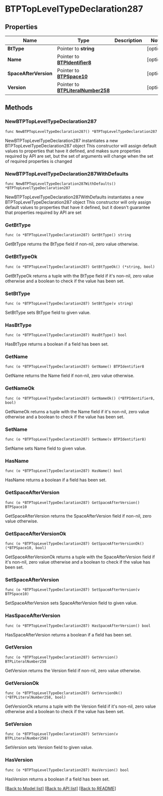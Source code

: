 # BTPTopLevelTypeDeclaration287

## Properties

Name | Type | Description | Notes
------------ | ------------- | ------------- | -------------
**BtType** | Pointer to **string** |  | [optional] 
**Name** | Pointer to [**BTPIdentifier8**](BTPIdentifier-8.md) |  | [optional] 
**SpaceAfterVersion** | Pointer to [**BTPSpace10**](BTPSpace-10.md) |  | [optional] 
**Version** | Pointer to [**BTPLiteralNumber258**](BTPLiteralNumber-258.md) |  | [optional] 

## Methods

### NewBTPTopLevelTypeDeclaration287

`func NewBTPTopLevelTypeDeclaration287() *BTPTopLevelTypeDeclaration287`

NewBTPTopLevelTypeDeclaration287 instantiates a new BTPTopLevelTypeDeclaration287 object
This constructor will assign default values to properties that have it defined,
and makes sure properties required by API are set, but the set of arguments
will change when the set of required properties is changed

### NewBTPTopLevelTypeDeclaration287WithDefaults

`func NewBTPTopLevelTypeDeclaration287WithDefaults() *BTPTopLevelTypeDeclaration287`

NewBTPTopLevelTypeDeclaration287WithDefaults instantiates a new BTPTopLevelTypeDeclaration287 object
This constructor will only assign default values to properties that have it defined,
but it doesn't guarantee that properties required by API are set

### GetBtType

`func (o *BTPTopLevelTypeDeclaration287) GetBtType() string`

GetBtType returns the BtType field if non-nil, zero value otherwise.

### GetBtTypeOk

`func (o *BTPTopLevelTypeDeclaration287) GetBtTypeOk() (*string, bool)`

GetBtTypeOk returns a tuple with the BtType field if it's non-nil, zero value otherwise
and a boolean to check if the value has been set.

### SetBtType

`func (o *BTPTopLevelTypeDeclaration287) SetBtType(v string)`

SetBtType sets BtType field to given value.

### HasBtType

`func (o *BTPTopLevelTypeDeclaration287) HasBtType() bool`

HasBtType returns a boolean if a field has been set.

### GetName

`func (o *BTPTopLevelTypeDeclaration287) GetName() BTPIdentifier8`

GetName returns the Name field if non-nil, zero value otherwise.

### GetNameOk

`func (o *BTPTopLevelTypeDeclaration287) GetNameOk() (*BTPIdentifier8, bool)`

GetNameOk returns a tuple with the Name field if it's non-nil, zero value otherwise
and a boolean to check if the value has been set.

### SetName

`func (o *BTPTopLevelTypeDeclaration287) SetName(v BTPIdentifier8)`

SetName sets Name field to given value.

### HasName

`func (o *BTPTopLevelTypeDeclaration287) HasName() bool`

HasName returns a boolean if a field has been set.

### GetSpaceAfterVersion

`func (o *BTPTopLevelTypeDeclaration287) GetSpaceAfterVersion() BTPSpace10`

GetSpaceAfterVersion returns the SpaceAfterVersion field if non-nil, zero value otherwise.

### GetSpaceAfterVersionOk

`func (o *BTPTopLevelTypeDeclaration287) GetSpaceAfterVersionOk() (*BTPSpace10, bool)`

GetSpaceAfterVersionOk returns a tuple with the SpaceAfterVersion field if it's non-nil, zero value otherwise
and a boolean to check if the value has been set.

### SetSpaceAfterVersion

`func (o *BTPTopLevelTypeDeclaration287) SetSpaceAfterVersion(v BTPSpace10)`

SetSpaceAfterVersion sets SpaceAfterVersion field to given value.

### HasSpaceAfterVersion

`func (o *BTPTopLevelTypeDeclaration287) HasSpaceAfterVersion() bool`

HasSpaceAfterVersion returns a boolean if a field has been set.

### GetVersion

`func (o *BTPTopLevelTypeDeclaration287) GetVersion() BTPLiteralNumber258`

GetVersion returns the Version field if non-nil, zero value otherwise.

### GetVersionOk

`func (o *BTPTopLevelTypeDeclaration287) GetVersionOk() (*BTPLiteralNumber258, bool)`

GetVersionOk returns a tuple with the Version field if it's non-nil, zero value otherwise
and a boolean to check if the value has been set.

### SetVersion

`func (o *BTPTopLevelTypeDeclaration287) SetVersion(v BTPLiteralNumber258)`

SetVersion sets Version field to given value.

### HasVersion

`func (o *BTPTopLevelTypeDeclaration287) HasVersion() bool`

HasVersion returns a boolean if a field has been set.


[[Back to Model list]](../README.md#documentation-for-models) [[Back to API list]](../README.md#documentation-for-api-endpoints) [[Back to README]](../README.md)


